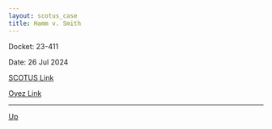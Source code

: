 ```yaml
---
layout: scotus_case
title: Hamm v. Smith
---
```


Docket: 23-411

Date: 26 Jul 2024

[SCOTUS Link](https://www.supremecourt.gov/opinions/23pdf/603us1r49_n6io.pdf)

[Oyez Link](https://www.oyez.org/cases/2024/23-411)

---

[Up](./README.md)